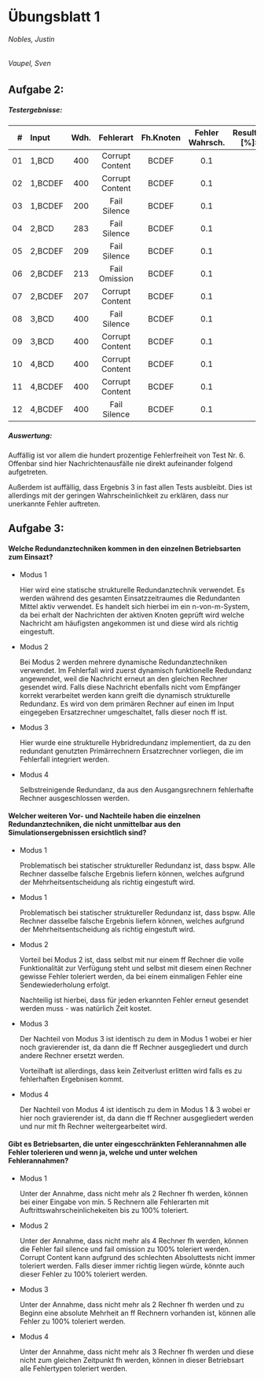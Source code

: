 # Übungsblatt 1
###### Nobles, Justin
###### Vaupel, Sven

## Aufgabe 2:

##### Testergebnisse:
| #  | Input   | Wdh. | Fehlerart       | Fh.Knoten | Fehler Wahrsch. | Result [%]: | 0   | 1   | 2   | 3   | 4   |
|---:|:--------|:----:|:---------------:|:---------:|:---------------:|------------:|:---:|:---:|:---:|:---:|:---:|
| 01 | 1,BCD   | 400  | Corrupt Content | BCDEF     | 0.1             |             | 3   | 69  | 13  | 0   | 15  |
| 02 | 1,BCDEF | 400  | Corrupt Content | BCDEF     | 0.1             |             | 1   | 92  | 2   | 0   | 5   |
| 03 | 1,BCDEF | 200  | Fail Silence    | BCDEF     | 0.1             |             | 1   | 92  | 0   | 0   | 7   |
| 04 | 2,BCD   | 283  | Fail Silence    | BCDEF     | 0.1             |             | 36  | 53  | 0   | 0   | 11  |
| 05 | 2,BCDEF | 209  | Fail Silence    | BCDEF     | 0.1             |             | 34  | 65  | 0   | 0   | 1   |
| 06 | 2,BCDEF | 213  | Fail Omission   | BCDEF     | 0.1             |             | 100 | 0   | 0   | 0   | 0   |
| 07 | 2,BCDEF | 207  | Corrupt Content | BCDEF     | 0.1             |             | 37  | 46  | 10  | 7   | 0   |
| 08 | 3,BCD   | 400  | Fail Silence    | BCDEF     | 0.1             |             | 5   | 90  | 0   | 0   | 5   |
| 09 | 3,BCD   | 400  | Corrupt Content | BCDEF     | 0.1             |             | 6   | 70  | 11  | 0   | 13  |
| 10 | 4,BCD   | 400  | Corrupt Content | BCDEF     | 0.1             |             | 5   | 27  | 5   | 0   | 63  |
| 11 | 4,BCDEF | 400  | Corrupt Content | BCDEF     | 0.1             |             | 0.5 | 59  | 7.5 | 0   | 33  |
| 12 | 4,BCDEF | 400  | Fail Silence    | BCDEF     | 0.1             |             | 0   | 61  | 0   | 0   | 39  |


##### Auswertung:

Auffällig ist vor allem die hundert prozentige Fehlerfreiheit von Test Nr. 6. Offenbar sind hier Nachrichtenausfälle nie direkt aufeinander folgend aufgetreten.

Außerdem ist auffällig, dass Ergebnis 3 in fast allen Tests ausbleibt. Dies ist allerdings mit der geringen Wahrscheinlichkeit zu erklären, dass nur unerkannte Fehler auftreten.


## Aufgabe 3:


#### Welche Redundanztechniken kommen in den einzelnen Betriebsarten zum Einsazt?

- Modus 1

  Hier wird eine statische strukturelle Redundanztechnik verwendet. Es werden während des gesamten Einsatzzeitraumes die Redundanten Mittel aktiv verwendet. Es handelt sich hierbei im ein n-von-m-System, da bei erhalt der Nachrichten der aktiven Knoten geprüft wird welche Nachricht am häufigsten angekommen ist und diese wird als richtig eingestuft.

- Modus 2

  Bei Modus 2 werden mehrere dynamische Redundanztechniken verwendet.
Im Fehlerfall wird zuerst dynamisch funktionelle Redundanz angewendet, weil die Nachricht erneut an den gleichen Rechner gesendet wird.
Falls diese Nachricht ebenfalls nicht vom Empfänger korrekt verarbeitet werden kann greift die dynamisch strukturelle Redundanz. Es wird von dem primären Rechner auf einen im Input eingegeben Ersatzrechner umgeschaltet, falls dieser noch ff ist.

- Modus 3

  Hier wurde eine strukturelle Hybridredundanz implementiert, da zu den redundant genutzten Primärrechnern Ersatzrechner vorliegen, die im Fehlerfall integriert werden.

- Modus 4

  Selbstreinigende Redundanz, da aus den Ausgangsrechnern fehlerhafte Rechner ausgeschlossen werden.


#### Welcher weiteren Vor- und Nachteile  haben die einzelnen Redundanztechniken, die nicht unmittelbar aus den Simulationsergebnissen ersichtlich sind?

- Modus 1

  Problematisch bei statischer struktureller Redundanz ist, dass bspw. Alle Rechner dasselbe falsche Ergebnis liefern können, welches aufgrund der Mehrheitsentscheidung als richtig eingestuft wird.

- Modus 1

  Problematisch bei statischer struktureller Redundanz ist, dass bspw. Alle Rechner dasselbe falsche Ergebnis liefern können, welches aufgrund der Mehrheitsentscheidung als richtig eingestuft wird.

- Modus 2

  Vorteil bei Modus 2 ist, dass selbst mit nur einem ff Rechner die volle Funktionalität zur Verfügung steht und selbst mit diesem einen Rechner gewisse Fehler toleriert werden, da bei einem einmaligen Fehler eine Sendewiederholung erfolgt.
  
  Nachteilig ist hierbei, dass für jeden erkannten Fehler erneut gesendet werden muss -  was natürlich Zeit kostet.

- Modus 3

  Der Nachteil von Modus 3 ist identisch zu dem in Modus 1 wobei er hier noch gravierender ist, da dann die ff Rechner ausgegliedert und durch andere Rechner ersetzt werden.

  Vorteilhaft ist allerdings, dass kein Zeitverlust erlitten wird falls es zu fehlerhaften Ergebnisen kommt.

- Modus 4

  Der Nachteil von Modus 4 ist identisch zu dem in Modus 1 & 3 wobei er hier noch gravierender ist, da dann die ff Rechner ausgegliedert werden und nur mit fh Rechner weitergearbeitet wird.
  
#### Gibt es Betriebsarten, die unter eingescchränkten Fehlerannahmen alle Fehler tolerieren und wenn ja, welche und unter welchen Fehlerannahmen?

- Modus 1

  Unter der Annahme, dass nicht mehr als 2 Rechner fh werden, können bei einer Eingabe von min. 5 Rechnern alle Fehlerarten mit Auftrittswahrscheinlichekeiten bis zu 100% toleriert.

- Modus 2

  Unter der Annahme, dass nicht mehr als 4 Rechner fh werden, können die Fehler fail silence und fail omission zu 100% toleriert werden. Corrupt Content kann aufgrund des schlechten Absoluttests nicht immer toleriert werden. Falls dieser immer richtig liegen würde, könnte auch dieser Fehler zu 100% toleriert werden.

- Modus 3

  Unter der Annahme, dass nicht mehr als 2 Rechner fh werden und zu Beginn eine absolute Mehrheit an ff Rechnern vorhanden ist, können alle Fehler zu 100% toleriert werden.


- Modus 4

  Unter der Annahme, dass nicht mehr als 3 Rechner fh werden und diese nicht zum gleichen Zeitpunkt fh werden, können in dieser Betriebsart alle Fehlertypen toleriert werden.
